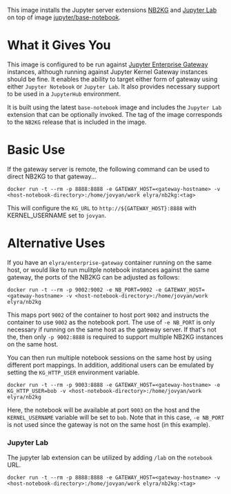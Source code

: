 This image installs the Jupyter server extensions [NB2KG](https://github.com/jupyter-incubator/nb2kg) 
and [Jupyter Lab](https://github.com/jupyterlab/jupyterlab) 
 on top of image [jupyter/base-notebook](https://github.com/jupyter/docker-stacks/tree/master/base-notebook).

# What it Gives You
This image is configured to be run against [Jupyter Enterprise Gateway](http://jupyter-enterprise-gateway.readthedocs.io/en/latest/) 
instances, although running against Jupyter Kernel Gateway instances should be fine.  It enables the ability to target
either form of gateway using either `Jupyter Notebook` or `Jupyter Lab`. It also provides necessary support to be used in a `JupyterHub`
environment.

It is built using the latest `base-notebook` image and includes the `Jupyter Lab` extension that can be optionally
invoked.  The tag of the image corresponds to the `NB2KG` release that is included in the image.


# Basic Use
If the gateway server is remote, the following command can be used to direct NB2KG to that gateway...

`docker run -t --rm -p 8888:8888 -e GATEWAY_HOST=<gateway-hostname> -v <host-notebook-directory>:/home/jovyan/work elyra/nb2kg:<tag>`

This will configure the `KG_URL` to `http://${GATEWAY_HOST}:8888` with KERNEL_USERNAME set to `jovyan`.

# Alternative Uses
If you have an `elyra/enterprise-gateway` container running on the same host, or would like to run mulitple notebook instances against the same gateway, the ports of the NB2KG can be adjusted as follows:

`docker run -t --rm -p 9002:9002 -e NB_PORT=9002 -e GATEWAY_HOST=<gateway-hostname> -v <host-notebook-directory>:/home/jovyan/work elyra/nb2kg`

This maps port `9002` of the container to host port `9002` and instructs the container to use `9002` as the notebook port. The use of `-e NB_PORT` is only necessary if running on the same host as the gateway server. If that's not the, then only `-p 9002:8888` is required to support multiple NB2KG instances on the same host.

You can then run multiple notebook sessions on the same host by using different port mappings.  In addition, additional users can be emulated by setting the `KG_HTTP_USER` environment variable.

`docker run -t --rm -p 9003:8888 -e GATEWAY_HOST=<gateway-hostname> -e KG_HTTP_USER=bob -v <host-notebook-directory>:/home/jovyan/work elyra/nb2kg`

Here, the notebook will be available at port `9003` on the host and the `KERNEL_USERNAME` variable will be set to `bob`. Note that in this case, `-e NB_PORT` is not used since the gateway is not on the same host (in this example).

### Jupyter Lab 
The jupyter lab extension can be utilized by adding `/lab` on the `notebook` URL.

`docker run -t --rm -p 8888:8888 -e GATEWAY_HOST=<gateway-hostname> -v <host-notebook-directory>:/home/jovyan/work elyra/nb2kg:<tag>`
